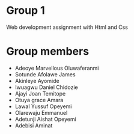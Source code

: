 # Group 1
Web development assignment with Html and Css

# Group members
* Adeoye Marvellous Oluwaferanmi
* Sotunde Afolawe James
* Akinleye Ayomide
* Iwuagwu Daniel Chidozie
* Ajayi Joan Temitope
* Otuya grace Amara
* Lawal Yussuf Opeyemi
* Olarewaju Emmanuel
* Adetunji Aishat Opeyemi
* Adebisi Aminat